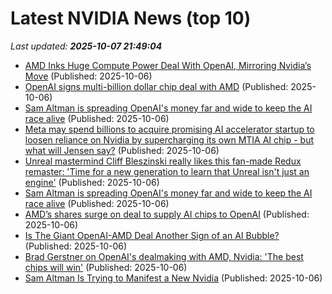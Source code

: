 # Latest NVIDIA News (top 10)
_Last updated: **2025-10-07 21:49:04**_

- [AMD Inks Huge Compute Power Deal With OpenAI, Mirroring Nvidia’s Move](https://observer.com/2025/10/amd-compute-power-deal-openai/) (Published: 2025-10-06)
- [OpenAI signs multi-billion dollar chip deal with AMD](https://japantoday.com/category/tech/openai-signs-multi-billion-dollar-chip-deal-with-amd) (Published: 2025-10-06)
- [Sam Altman is spreading OpenAI's money far and wide to keep the AI race alive](https://biztoc.com/x/809e328350ed1483) (Published: 2025-10-06)
- [Meta may spend billions to acquire promising AI accelerator startup to loosen reliance on Nvidia by supercharging its own MTIA AI chip - but what will Jensen say?](https://www.techradar.com/pro/meta-may-spend-billions-to-acquire-promising-ai-accelerator-startup-to-loosen-reliance-on-nvidia-by-supercharging-its-own-mtia-ai-chip-but-what-will-jensen-say) (Published: 2025-10-06)
- [Unreal mastermind Cliff Bleszinski really likes this fan-made Redux remaster: 'Time for a new generation to learn that Unreal isn't just an engine'](https://www.pcgamer.com/games/fps/unreal-mastermind-cliff-bleszinski-really-likes-this-fan-made-redux-remaster-time-for-a-new-generation-to-learn-that-unreal-isnt-just-an-engine/) (Published: 2025-10-06)
- [Sam Altman is spreading OpenAI's money far and wide to keep the AI race alive](https://www.businessinsider.com/openai-chip-diversity-amd-nvidia-deals-2025-10) (Published: 2025-10-06)
- [AMD’s shares surge on deal to supply AI chips to OpenAI](https://www.aljazeera.com/economy/2025/10/6/amds-shares-surge-on-deal-to-supply-ai-chips-to-openai) (Published: 2025-10-06)
- [Is The Giant OpenAI-AMD Deal Another Sign of an AI Bubble?](https://www.forbes.com/sites/cortneyharding/2025/10/06/is-the-giant-openai-amd-deal-another-sign-of-an-ai-bubble/) (Published: 2025-10-06)
- [Brad Gerstner on OpenAI's dealmaking with AMD, Nvidia: 'The best chips will win'](https://biztoc.com/x/b358b52804b2ecd6) (Published: 2025-10-06)
- [Sam Altman Is Trying to Manifest a New Nvidia](http://nymag.com/intelligencer/article/sam-altman-open-ai-amd-nvidia.html) (Published: 2025-10-06)
